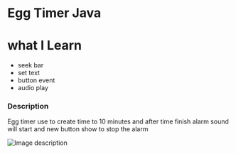 # Egg Timer   Java 
 
# what I Learn 
 * seek bar 
 * set text 
 * button event 
 * audio play 

### Description

Egg timer  use to create time to 10 minutes and after time finish 
alarm sound will start and new button show to stop the alarm

![Image description](https://i.ibb.co/sP1jsj1/ae8a9920-da46-4219-b31d-cc1ddd7ae598.png)

